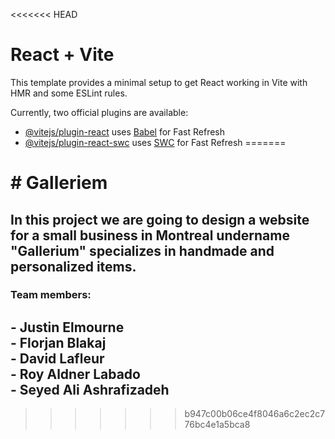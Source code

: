<<<<<<< HEAD
# React + Vite

This template provides a minimal setup to get React working in Vite with HMR and some ESLint rules.

Currently, two official plugins are available:

- [@vitejs/plugin-react](https://github.com/vitejs/vite-plugin-react/blob/main/packages/plugin-react/README.md) uses [Babel](https://babeljs.io/) for Fast Refresh
- [@vitejs/plugin-react-swc](https://github.com/vitejs/vite-plugin-react-swc) uses [SWC](https://swc.rs/) for Fast Refresh
=======
<h1># Galleriem</h1>
<h2>In this project we are going to design a website for a small business in Montreal undername "Gallerium" specializes in handmade and personalized items.</h2>
<h3>Team members:</h3>
<h2>
- Justin Elmourne<br>
- Florjan Blakaj<br>
- David Lafleur<br>
- Roy Aldner Labado<br>
- Seyed Ali Ashrafizadeh
</h2>

>>>>>>> b947c00b06ce4f8046a6c2ec2c776bc4e1a5bca8
